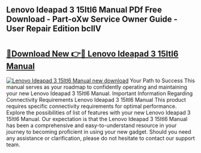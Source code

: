 ## Lenovo Ideapad 3 15Itl6 Manual PDf Free Download - Part-oXw Service Owner Guide - User Repair Edition bcIlV

# <h2><a href="http://bc42600.oget.top/?id=Lenovo+Ideapad+3+15Itl6+Manual">🔗Download New 👉🔴 Lenovo Ideapad 3 15Itl6 Manual</a></h2>

[![Lenovo Ideapad 3 15Itl6 Manual new download](https://i.imgur.com/5g1atiW.png)](http://bc42600.oget.top/?id=Lenovo+Ideapad+3+15Itl6+Manual)
Your Path to Success This manual serves as your roadmap to confidently operating and maintaining your new Lenovo Ideapad 3 15Itl6 Manual. Important Information Regarding Connectivity Requirements Lenovo Ideapad 3 15Itl6 Manual This product requires specific connectivity requirements for optimal performance. Explore the possibilities of list of features with your new Lenovo Ideapad 3 15Itl6 Manual. Our expectation is that the Lenovo Ideapad 3 15Itl6 Manual has been a comprehensive and easy-to-understand resource in your journey to becoming proficient in using your new gadget. Should you need any assistance or clarification, please do not hesitate to contact our support team.
